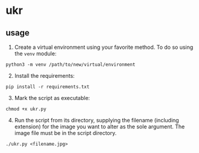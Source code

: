 # ukr

## usage

1. Create a virtual environment using your favorite method. To do so using the `venv` module:
```
python3 -m venv /path/to/new/virtual/environment
```

2. Install the requirements:
```
pip install -r requirements.txt
```

3. Mark the script as executable:
```
chmod +x ukr.py
```

4. Run the script from its directory, supplying the filename (including extension) for the image you want to alter as the sole argument. The image file must be in the script directory.
```
./ukr.py <filename.jpg>
```
